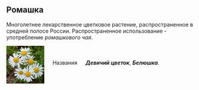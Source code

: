 <!--2022-05-29 12:25:00-->
## Ромашка
Многолетнее лекарственное цветковое растение, распространенное в средней полосе России.
Распространенное использование - употребление *ромашкового чая*.

<img src="./romashka.jpg" width="100px" align="middle"> &emsp; 
Названия &emsp; ***Девичий цветок***, ***Белюшка***.
